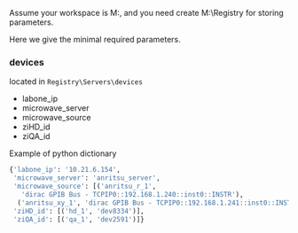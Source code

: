 Assume your workspace is M:, and you need create M:\Registry for storing parameters.

Here we give the minimal required parameters. 

### devices

located in `Registry\Servers\devices`

- labone_ip
- microwave_server
- microwave_source
- ziHD_id
- ziQA_id



Example of python dictionary

```python
{'labone_ip': '10.21.6.154',
 'microwave_server': 'anritsu_server',
 'microwave_source': [('anritsu_r_1',
   'dirac GPIB Bus - TCPIP0::192.168.1.240::inst0::INSTR'),
  ('anritsu_xy_1', 'dirac GPIB Bus - TCPIP0::192.168.1.241::inst0::INSTR')],
 'ziHD_id': [('hd_1', 'dev8334')],
 'ziQA_id': [('qa_1', 'dev2591')]}
```

